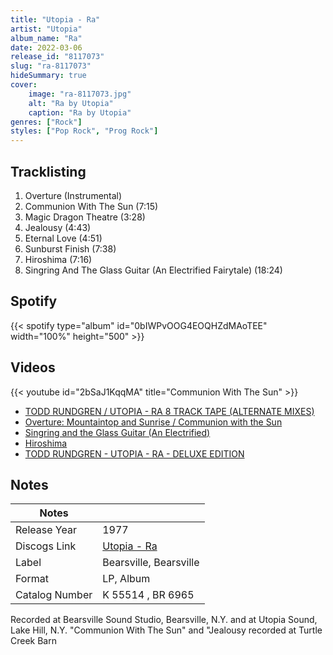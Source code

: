 ```yaml
---
title: "Utopia - Ra"
artist: "Utopia"
album_name: "Ra"
date: 2022-03-06
release_id: "8117073"
slug: "ra-8117073"
hideSummary: true
cover:
    image: "ra-8117073.jpg"
    alt: "Ra by Utopia"
    caption: "Ra by Utopia"
genres: ["Rock"]
styles: ["Pop Rock", "Prog Rock"]
---
```

## Tracklisting
1. Overture (Instrumental)
2. Communion With The Sun (7:15)
3. Magic Dragon Theatre (3:28)
4. Jealousy (4:43)
5. Eternal Love (4:51)
6. Sunburst Finish (7:38)
7. Hiroshima (7:16)
8. Singring And The Glass Guitar (An Electrified Fairytale) (18:24)
## Spotify
{{< spotify type="album" id="0bIWPvOOG4EOQHZdMAoTEE" width="100%" height="500" >}}

## Videos
{{< youtube id="2bSaJ1KqqMA" title="Communion With The Sun" >}}
- [TODD RUNDGREN / UTOPIA - RA 8 TRACK TAPE (ALTERNATE MIXES)](https://www.youtube.com/watch?v=zcpSYWL_Bn0)
- [Overture: Mountaintop and Sunrise / Communion with the Sun](https://www.youtube.com/watch?v=bSr22WYcZtY)
- [Singring and the Glass Guitar (An Electrified)](https://www.youtube.com/watch?v=gWbdfrY210M)
- [Hiroshima](https://www.youtube.com/watch?v=9SmkTjw_2Yg)
- [TODD RUNDGREN - UTOPIA - RA - DELUXE EDITION](https://www.youtube.com/watch?v=0Gdrh3qu8SQ)

## Notes
| Notes          |             |
| ---------------| ----------- |
| Release Year   | 1977 |
| Discogs Link   | [Utopia - Ra](https://www.discogs.com/release/8117073-Utopia-Ra) |
| Label          | Bearsville, Bearsville |
| Format         | LP, Album |
| Catalog Number | K 55514 , BR 6965 |

Recorded at Bearsville Sound Studio, Bearsville, N.Y. and at Utopia Sound, Lake Hill, N.Y. "Communion With The Sun"  and "Jealousy recorded at Turtle Creek Barn 
